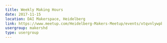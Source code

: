 ```yaml
---
title: Weekly Making Hours
date: 2017-11-15
location: DAI Makerspace, Heidelberg
link: https://www.meetup.com/Heidelberg-Makers-Meetup/events/xtqvnlywpbtb/
usergroup: makershd
type: usergroup
---
```

